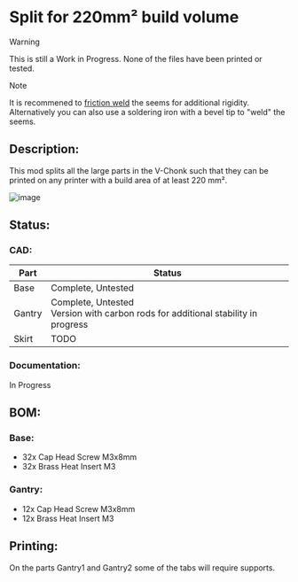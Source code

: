 # Split for 220mm² build volume

> [!WARNING]  
> This is still a Work in Progress. None of the files have been printed or tested.

> [!NOTE]  
> It is recommened to [friction weld](https://www.youtube.com/watch?v=Pa2DoE3sirU) the seems for additional rigidity. Alternatively you can also use a soldering iron with a bevel tip to "weld" the seems.
>
## Description:
This mod splits all the large parts in the V-Chonk such that they can be printed on any printer with a build area of at least 220 mm².

![image](/assets/base.png)

## Status:
### CAD:
|Part|Status|
|--------|--------------------------------------------------------------------------------|
| Base   | Complete, Untested                                                             |
| Gantry | Complete, Untested <br> Version with carbon rods for additional stability in progress |
| Skirt  | TODO                                                                           |

### Documentation:
In Progress

## BOM:
### Base:
- 32x Cap Head Screw M3x8mm
- 32x Brass Heat Insert M3
### Gantry:
- 12x Cap Head Screw M3x8mm
- 12x Brass Heat Insert M3

## Printing:
On the parts Gantry1 and Gantry2 some of the tabs will require supports.
